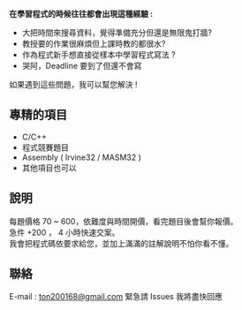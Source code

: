 ﻿<b>在學習程式的時候往往都會出現這種經驗 :</b>

- 大把時間來搜尋資料，覺得準備充分但還是無限鬼打牆?
- 教授要的作業很麻煩但上課時教的都很水?
- 作為程式新手想直接從樣本中學習程式寫法 ?
- 哭阿，Deadline 要到了但還不會寫

如果遇到這些問題，我可以幫您解決 !

## 專精的項目

- C/C++
- 程式競賽題目
- Assembly ( Irvine32 / MASM32 )
- 其他項目也可以

## 說明

每題價格 70 ~ 600，依難度與時間開價，看完題目後會幫你報價。  
急件 +200 ， 4 小時快速交案。  
我會把程式碼依要求給您，並加上滿滿的註解說明不怕你看不懂。

## 聯絡

E-mail : ton200168@gmail.com
緊急請 Issues 我將盡快回應
